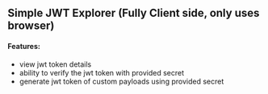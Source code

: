 ## Simple JWT Explorer (Fully Client side, only uses browser)

#### Features:

- view jwt token details
- ability to verify the jwt token with provided secret
- generate jwt token of custom payloads using provided secret
